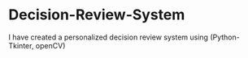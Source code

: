 # Decision-Review-System
I have created a personalized decision review system using (Python- Tkinter, openCV)
